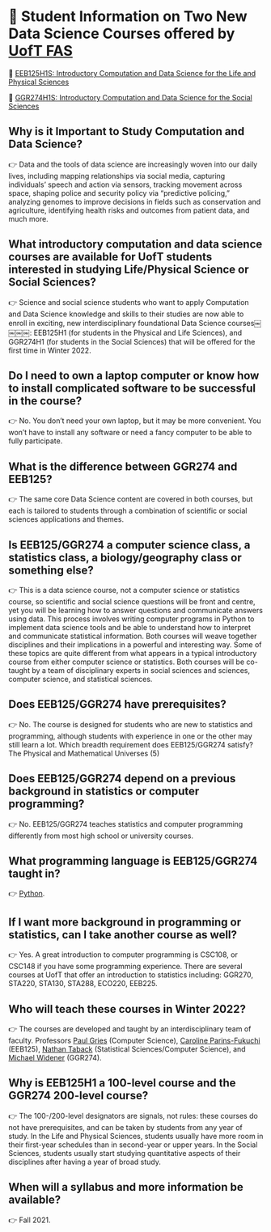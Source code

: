 # :wave: Student Information on Two New Data Science Courses offered by [UofT FAS](https://www.artsci.utoronto.ca)

:book: [EEB125H1S: Introductory Computation and Data Science for the Life and Physical Sciences](https://artsci.calendar.utoronto.ca/course/eeb125h1)

:book: [GGR274H1S: Introductory Computation and Data Science for the Social Sciences](https://artsci.calendar.utoronto.ca/course/ggr274h1)

## Why is it Important to Study Computation and Data Science?

:point_right: Data and the tools of data science are increasingly woven into our daily lives, including mapping relationships via social media, capturing individuals’ speech and action via sensors, tracking movement across space, shaping police and security policy via “predictive policing,” analyzing genomes to improve decisions in fields such as conservation and agriculture, identifying health risks and outcomes from patient data, and much more.  

## What introductory computation and  data science courses are available for UofT students interested in studying Life/Physical Science or Social Sciences? 

:point_right: Science and social science students who want to apply Computation and Data Science knowledge and skills to their studies are now able to enroll in exciting, new interdisciplinary foundational Data Science courses￼￼￼￼: EEB125H1 (for students in the Physical and Life Sciences), and GGR274H1 (for students in the Social Sciences) that will be offered for the first time in Winter 2022.

## Do I need to own a laptop computer or know how to install complicated software to be successful in the course?

:point_right: No.  You don’t need your own laptop, but it may be more convenient.  You won’t have to install any software or need a fancy computer to be able to fully participate.  

## What is the difference between GGR274 and EEB125?

:point_right: The same core Data Science content are covered in both courses, but each is tailored to students through a combination of scientific or social sciences applications and themes.  

## Is EEB125/GGR274 a computer science class, a statistics class, a biology/geography class or something else?

:point_right: This is a data science course, not a computer science or statistics course, so scientific and social science questions will be front and centre, yet you will be learning how to answer questions and communicate answers using data.  This process involves writing computer programs in Python to implement data science tools and be able to understand how to interpret and communicate statistical information. 
Both courses will weave together disciplines and their implications in a powerful and interesting way.  Some of these topics are quite different from what appears in a typical introductory course from either computer science or statistics. Both courses will be co-taught by a team of disciplinary experts in social sciences and sciences, computer science, and statistical sciences.  

## Does EEB125/GGR274 have prerequisites?
:point_right: No. The course is designed for students who are new to statistics and programming, although students with experience in one or the other may still learn a lot.
Which breadth requirement does EEB125/GGR274 satisfy?
The Physical and Mathematical Universes (5)

## Does EEB125/GGR274 depend on a previous background in statistics or computer programming?
:point_right: No. EEB125/GGR274 teaches statistics and computer programming differently from most high school or university courses.

## What programming language is EEB125/GGR274 taught in?
:point_right: [Python](https://www.python.org).

## If I want more background in programming or statistics, can I take another course as well?
:point_right: Yes.  A great introduction to computer programming is CSC108, or CSC148 if you have some programming experience.  There are several courses at UofT that offer an introduction to statistics including: GGR270, STA220, STA130, STA288, ECO220, EEB225.

## Who will teach these courses in Winter 2022? 
:point_right: The courses are developed and taught by an interdisciplinary team of faculty.  Professors [Paul Gries](https://www.cs.toronto.edu/%7Epgries/) (Computer Science), [Caroline Parins-Fukuchi](https://carolinetomo.github.io) (EEB125), [Nathan Taback](https://utstat.toronto.edu/nathan/) (Statistical Sciences/Computer Science), and [Michael Widener](https://geography.utoronto.ca/profiles/michael-widener/) (GGR274).

## Why is EEB125H1 a 100-level course and the GGR274 200-level course? 
:point_right: The 100-/200-level designators are signals, not rules: these courses do not have prerequisites, and can be taken by students from any year of study. 
In the Life and Physical Sciences, students usually have more room in their first-year schedules than in second-year or upper years.   In the Social Sciences, students usually start studying quantitative aspects of their disciplines after having a year of broad study.

## When will a syllabus and more information be available?

:point_right: Fall 2021.
